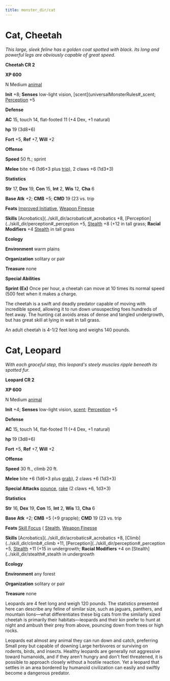 ```yaml
---
title: monster_dir/cat
---
```

# Cat, Cheetah

_This large, sleek feline has a golden coat spotted with black. Its long and powerful legs are obviously capable of great speed._

**Cheetah CR 2**

**XP 600**

N Medium [animal](creatureTypes#_animal)

**Init** +8; **Senses** low-light vision, [scent](universalMonsterRules#_scent; [Perception](../skill_dir/perception#_perception) +5

**Defense**

**AC** 15, touch 14, flat-footed 11 (+4 Dex, +1 natural)

**hp** 19 (3d8+6)

**Fort** +5, **Ref** +7, **Will** +2

**Offense**

**Speed** 50 ft.; sprint

**Melee** bite +6 (1d6+3 plus [trip](universalMonsterRules#_trip)), 2 claws +6 (1d3+3)

**Statistics**

**Str** 17, **Dex** 19, **Con** 15, **Int** 2, **Wis** 12, **Cha** 6

**Base Atk** +2; **CMB** +5; **CMD** 19 (23 vs. trip

**Feats** [Improved Initiative](../feats#_improved-initiative), [Weapon Finesse](../feats#_weapon-finesse)

**Skills** [Acrobatics](../skill_dir/acrobatics#_acrobatics +8, [Perception](../skill_dir/perception#_perception +5, [Stealth](../skill_dir/stealth#_stealth) +8 (+12 in tall grass; **Racial Modifiers** +4 [Stealth](../skill_dir/stealth#_stealth) in tall grass

**Ecology**

**Environment** warm plains

**Organization** solitary or pair

**Treasure** none

**Special Abilities**

**Sprint (Ex)** Once per hour, a cheetah can move at 10 times its normal speed (500 feet when it makes a charge.

The cheetah is a swift and deadly predator capable of moving with incredible speed, allowing it to run down unsuspecting foes hundreds of feet away. The hunting cat avoids areas of dense and tangled undergrowth, but has great skill at lying in wait in tall grass.

An adult cheetah is 4-1/2 feet long and weighs 140 pounds.

# Cat, Leopard

_With each graceful step, this leopard's steely muscles ripple beneath its spotted fur._

**Leopard CR 2**

**XP 600**

N Medium [animal](creatureTypes#_animal)

**Init** +4; **Senses** low-light vision, [scent](universalMonsterRules#_scent); [Perception](../skill_dir/perception#_perception) +5

**Defense**

**AC** 15, touch 14, flat-footed 11 (+4 Dex, +1 natural)

**hp** 19 (3d8+6)

**Fort** +5, **Ref** +7, **Will** +2

**Offense**

**Speed** 30 ft., climb 20 ft.

**Melee** bite +6 (1d6+3 plus [grab](universalMonsterRules#_grab)), 2 claws +6 (1d3+3)

**Special Attacks** [pounce](universalMonsterRules#_pounce), [rake](universalMonsterRules#_rake) (2 claws +6, 1d3+3)

**Statistics**

**Str** 16, **Dex** 19, **Con** 15, **Int** 2, **Wis** 13, **Cha** 6

**Base Atk** +2; **CMB** +5 (+9 grapple); **CMD** 19 (23 vs. trip

**Feats** [Skill Focus](../feats#_skill-focus) ( [Stealth](../skill_dir/stealth#_stealth), [Weapon Finesse](../feats#_weapon-finesse)

**Skills** [Acrobatics](../skill_dir/acrobatics#_acrobatics +8, [Climb](../skill_dir/climb#_climb +11, [Perception](../skill_dir/perception#_perception +5, [Stealth](../skill_dir/stealth#_stealth) +11 (+15 in undergrowth; **Racial Modifiers** +4 on [Stealth](../skill_dir/stealth#_stealth in undergrowth

**Ecology**

**Environment** any forest

**Organization** solitary or pair

**Treasure** none

Leopards are 4 feet long and weigh 120 pounds. The statistics presented here can describe any feline of similar size, such as jaguars, panthers, and mountain lions—what differentiates these big cats from the similarly sized cheetah is primarily their habitats—leopards and their kin prefer to hunt at night and ambush their prey from above, pouncing down from trees or high rocks.

Leopards eat almost any animal they can run down and catch, preferring Small prey but capable of downing Large herbivores or surviving on rodents, birds, and insects. Healthy leopards are generally not aggressive toward humanoids, and if they aren't hungry and don't feel threatened, it is possible to approach closely without a hostile reaction. Yet a leopard that settles in an area bordered by humanoid civilization can easily and swiftly become a dangerous predator.

